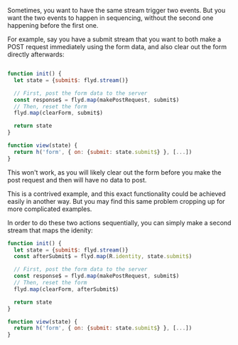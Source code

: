 
Sometimes, you want to have the same stream trigger two events. But you want the two events to happen in sequencing, without the second one happening before the first one.

For example, say you have a submit stream that you want to both make a POST request immediately using the form data, and also clear out the form directly afterwards:

```js

function init() {
  let state = {submit$: flyd.stream()}

  // First, post the form data to the server
  const response$ = flyd.map(makePostRequest, submit$)
  // Then, reset the form
  flyd.map(clearForm, submit$)

  return state
}

function view(state) {
  return h('form', { on: {submit: state.submit$} }, [...])
}
```

This won't work, as you will likely clear out the form before you make the post request and then will have no data to post.

This is a contrived example, and this exact functionality could be achieved easily in another way. But you may find this same problem cropping up for more complicated examples.

In order to do these two actions sequentially, you can simply make a second stream that maps the idenity:


```js
function init() {
  let state = {submit$: flyd.stream()}
  const afterSubmit$ = flyd.map(R.identity, state.submit$)

  // First, post the form data to the server
  const response$ = flyd.map(makePostRequest, submit$)
  // Then, reset the form
  flyd.map(clearForm, afterSubmit$)

  return state
}

function view(state) {
  return h('form', { on: {submit: state.submit$} }, [...])
}
```

